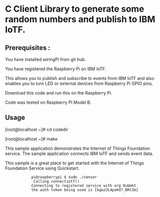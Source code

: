 C Client Library to generate some random numbers and publish to IBM IoTF.
========================================================================

Prerequisites :
--------------

You have installed wiringPi from git hub.

You have registered the Raspberry Pi on IBM IoTF.

This allows you to publish and subscribe to events from IBM IoTF and also enables you to turn LED or external devices from Raspberry Pi GPIO pins.

Download this code and run this on the Raspberry Pi.

Code was tested on Raspberry Pi Model B.


Usage
-----

[root@localhost ~]# cd codedir

[root@localhost ~]# make


This sample application demonstrates the Internet of Things Foundation service. The sample application connects IBM IoTF and sends event data. 

This sample is a great place to get started with the Internet of Things Foundation Service using Quickstart.

                pi@raspberrypi $ sudo ./sensor
                 Calling connectiotf()
                Connecting to registered service with org 8ubmht
                the auth token being used is [kg&z3L4pxKd?_BRtZm]


